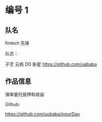 # 编号 1



## 队名

fintech 先锋



队员：

子艺 
云帆
DD
新星 https://github.com/uababa






## 作品信息

保单委托抵押和收益




Github: 

https://github.com/uubaba/insurDao


